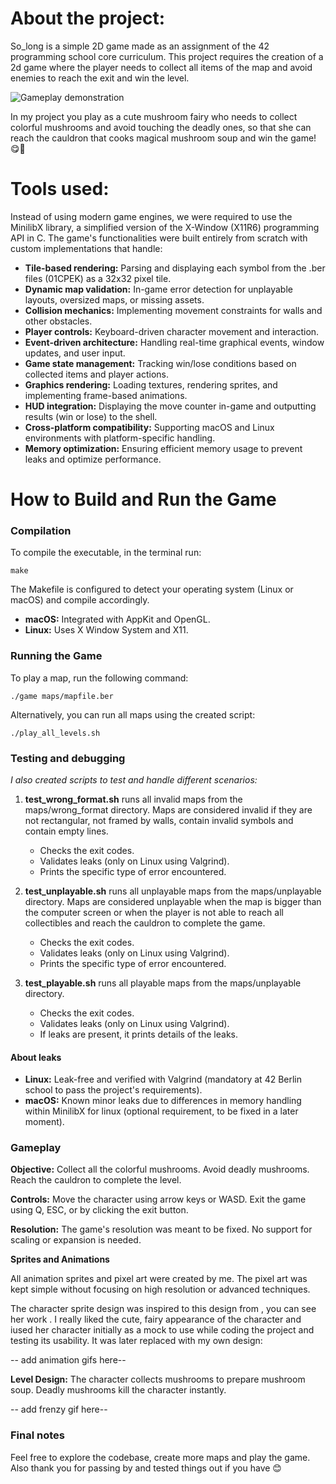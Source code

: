 # About the project:
So_long is a simple 2D game made as an assignment of the 42 programming school core curriculum.
This project requires the creation of a 2d game where the player needs to collect all items of the map and avoid enemies to reach the exit and win the level.

![Gameplay demonstration](./md_resources/example01.gif)

In my project you play as a cute mushroom fairy who needs to collect colorful mushrooms and avoid touching the deadly ones, so that she can reach the cauldron that cooks magical mushroom soup and win the game! 😋🍄

# Tools used:
Instead of using modern game engines, we were required to use the MinilibX library, a simplified version of the X-Window (X11R6) programming API in C. The game's functionalities were built entirely from scratch with custom implementations that handle:

- **Tile-based rendering:** Parsing and displaying each symbol from the .ber files (01CPEK) as a 32x32 pixel tile.
- **Dynamic map validation:** In-game error detection for unplayable layouts, oversized maps, or missing assets.
- **Collision mechanics:** Implementing movement constraints for walls and other obstacles.
- **Player controls:** Keyboard-driven character movement and interaction.
- **Event-driven architecture:** Handling real-time graphical events, window updates, and user input.
- **Game state management:** Tracking win/lose conditions based on collected items and player actions.
- **Graphics rendering:** Loading textures, rendering sprites, and implementing frame-based animations.
- **HUD integration:** Displaying the move counter in-game and outputting results (win or lose) to the shell.
- **Cross-platform compatibility:** Supporting macOS and Linux environments with platform-specific handling.
- **Memory optimization:** Ensuring efficient memory usage to prevent leaks and optimize performance.

# How to Build and Run the Game

### Compilation

To compile the executable, in the terminal run:

`make`

The Makefile is configured to detect your operating system (Linux or macOS) and compile accordingly.
- **macOS:** Integrated with AppKit and OpenGL.
- **Linux:** Uses X Window System and X11.

### Running the Game

To play a map, run the following command:

`./game maps/mapfile.ber`

Alternatively, you can run all maps using the created script:

`./play_all_levels.sh`

### Testing and debugging

*I also created scripts to test and handle different scenarios:*

1. **test_wrong_format.sh** runs all invalid maps from the maps/wrong_format directory. Maps are considered invalid if they are not rectangular, not framed by walls, contain invalid symbols and contain empty lines.
 	- Checks the exit codes.
 	- Validates leaks (only on Linux using Valgrind).
 	- Prints the specific type of error encountered.

2. **test_unplayable.sh** runs all unplayable maps from the maps/unplayable directory. Maps are considered unplayable when the map is bigger than the computer screen or when the player is not able to reach all collectibles and reach the cauldron to complete the game.
	- Checks the exit codes.
	- Validates leaks (only on Linux using Valgrind).
	- Prints the specific type of error encountered.

3. **test_playable.sh** runs all playable maps from the maps/unplayable directory.
	- Checks the exit codes.
	- Validates leaks (only on Linux using Valgrind).
	- If leaks are present, it prints details of the leaks.

#### About leaks
- **Linux:** Leak-free and verified with Valgrind (mandatory at 42 Berlin school to pass the project's requirements).
- **macOS:** Known minor leaks due to differences in memory handling within MinilibX for linux (optional requirement, to be fixed in a later moment).

### Gameplay

**Objective:**
Collect all the colorful mushrooms.
Avoid deadly mushrooms.
Reach the cauldron to complete the level.

**Controls:**
Move the character using arrow keys or WASD.
Exit the game using Q, ESC, or by clicking the exit button.

**Resolution:**
The game's resolution was meant to be fixed. No support for scaling or expansion is needed.

**Sprites and Animations**

All animation sprites and pixel art were created by me.
The pixel art was kept simple without focusing on high resolution or advanced techniques.

The character sprite design was inspired to this design from <artist>, you can see her work <here>.
I really liked the cute, fairy appearance of the character and iused her character initially as a mock to use while coding the project and testing its usability.
It was later replaced with my own design:

-- add animation gifs here--

**Level Design:**
The character collects mushrooms to prepare mushroom soup.
Deadly mushrooms kill the character instantly.

-- add frenzy gif here--


### Final notes

Feel free to explore the codebase, create more maps and play the game.
Also thank you for passing by and tested things out if you have 😊

